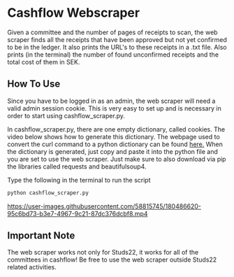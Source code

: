 # Cashflow Webscraper
Given a committee and the number of pages of receipts to scan, the web scraper finds all the receipts that have been approved but not yet confirmed to be in the ledger. It also prints the URL's to these receipts in a .txt file. Also prints (in the terminal) the number of found unconfirmed receipts and the total cost of them in SEK.

## How To Use
Since you have to be logged in as an admin, the web scraper will need a valid admin session cookie. This is very easy to set up and is necessary in order to start using cashflow_scraper.py.

In cashflow_scraper.py, there are one empty dictionary, called cookies. The video below shows how to generate this dictionary. The webpage used to convert the curl command to a python dictionary can be found [here.](https://curlconverter.com/#python) When the dictionary is generated, just copy and paste it into the python file and you are set to use the web scraper. Just make sure to also download via pip the libraries called requests and beautifulsoup4.

Type the following in the terminal to run the script
```bash
python cashflow_scraper.py
```  

https://user-images.githubusercontent.com/58815745/180486620-95c6bd73-b3e7-4967-9c21-87dc376dcbf8.mp4

## Important Note
The web scraper works not only for Studs22, it works for all of the committees in cashflow! Be free to use the web scraper outside Studs22 related activities.
